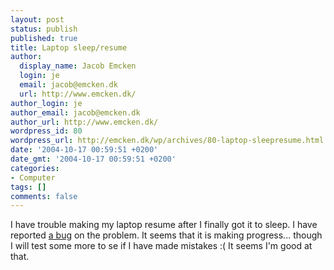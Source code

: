 ```yaml
---
layout: post
status: publish
published: true
title: Laptop sleep/resume
author:
  display_name: Jacob Emcken
  login: je
  email: jacob@emcken.dk
  url: http://www.emcken.dk/
author_login: je
author_email: jacob@emcken.dk
author_url: http://www.emcken.dk/
wordpress_id: 80
wordpress_url: http://emcken.dk/wp/archives/80-laptop-sleepresume.html
date: '2004-10-17 00:59:51 +0200'
date_gmt: '2004-10-17 00:59:51 +0200'
categories:
- Computer
tags: []
comments: false
---
```

I have trouble making my laptop resume after I finally got it to sleep. I have reported <a href="http://bugme.osdl.org/show_bug.cgi?id=3390">a bug</a> on the problem. It seems that it is making progress... though I will test some more to se if I have made mistakes :(
It seems I'm good at that.

